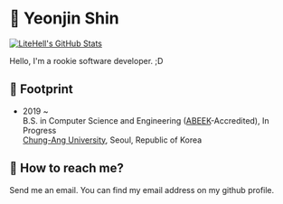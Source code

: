 # 🔰 Yeonjin Shin
[![LiteHell's GitHub Stats](https://github-readme-stats.vercel.app/api?username=litehell&count_private=true&show_icons=true)](https://github.com/litehell)

Hello, I'm a rookie software developer. ;D

## 👣 Footprint
- 2019 ~<br>
  B.S. in Computer Science and Engineering ([ABEEK](https://www.abeek.or.kr)-Accredited), In Progress<br>
  [Chung-Ang University](https://www.cau.ac.kr), Seoul, Republic of Korea

## 💌 How to reach me?
Send me an email. You can find my email address on my github profile.

